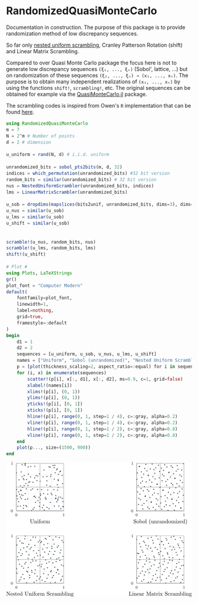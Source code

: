 # RandomizedQuasiMonteCarlo

Documentation in construction.
The purpose of this package is to provide randomization method of low discrepancy sequences.

So far only [nested uniform scrambling](https://link.springer.com/chapter/10.1007/978-1-4612-2552-2_19), Cranley Patterson Rotation (shift) and Linear Matrix Scrambling.

Compared to over Quasi Monte Carlo package the focus here is not to generate low discrepancy sequences `(ξ₁, ..., ξₙ)` (Sobol', lattice, ...) but on randomization of these sequences `(ξ₁, ..., ξₙ) → (x₁, ..., xₙ)`.
The purpose is to obtain many independent realizations of `(x₁, ..., xₙ)` by using the functions `shift!`, `scrambling!`, etc.
The original sequences can be obtained for example via the [QuasiMonteCarlo.jl](https://github.com/SciML/QuasiMonteCarlo.jl) package.

The scrambling codes is inspired from Owen's `R` implementation that can be found [here](https://artowen.su.domains/code/rsobol.R).

```julia
using RandomizedQuasiMonteCarlo
m = 7
N = 2^m # Number of points
d = 2 # dimension

u_uniform = rand(N, d) # i.i.d. uniform

unrandomized_bits = sobol_pts2bits(m, d, 32)
indices = which_permutation(unrandomized_bits) #32 bit version
random_bits = similar(unrandomized_bits) # 32 bit version
nus = NestedUniformScrambler(unrandomized_bits, indices)
lms = LinearMatrixScrambler(unrandomized_bits)

u_sob = dropdims(mapslices(bits2unif, unrandomized_bits, dims=3), dims=3)
u_nus = similar(u_sob)
u_lms = similar(u_sob)
u_shift = similar(u_sob)


scramble!(u_nus, random_bits, nus)
scramble!(u_lms, random_bits, lms)
shift!(u_shift)

# Plot #
using Plots, LaTeXStrings
gr()
plot_font = "Computer Modern"
default(
    fontfamily=plot_font,
    linewidth=1,
    label=nothing,
    grid=true,
    framestyle=:default
)
begin
    d1 = 1
    d2 = 2
    sequences = [u_uniform, u_sob, u_nus, u_lms, u_shift]
    names = ["Uniform", "Sobol (unrandomized)", "Nested Uniform Scrambling", "Linear Matrix Scrambling", "Shift"]
    p = [plot(thickness_scaling=2, aspect_ratio=:equal) for i in sequences]
    for (i, x) in enumerate(sequences)
        scatter!(p[i], x[:, d1], x[:, d2], ms=0.9, c=1, grid=false)
        xlabel!(names[i])
        xlims!(p[i], (0, 1))
        ylims!(p[i], (0, 1))
        yticks!(p[i], [0, 1])
        xticks!(p[i], [0, 1])
        hline!(p[i], range(0, 1, step=1 / 4), c=:gray, alpha=0.2)
        vline!(p[i], range(0, 1, step=1 / 4), c=:gray, alpha=0.2)
        hline!(p[i], range(0, 1, step=1 / 2), c=:gray, alpha=0.8)
        vline!(p[i], range(0, 1, step=1 / 2), c=:gray, alpha=0.8)
    end
    plot(p..., size=(1500, 900))
end
```

![different_scrambling_N_128.svg](img/different_scrambling_N_128.svg)
